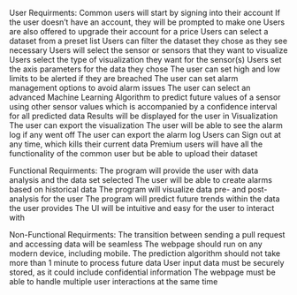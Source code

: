 User Requirments:
Common users will start by signing into their account 
If the user doesn’t have an account, they will be prompted to make one
Users are also offered to upgrade their account for a price
Users can select a dataset from a preset list
Users can filter the dataset they chose as they see necessary
Users will select the sensor or sensors that they want to visualize
Users select the type of visualization they want for the sensor(s)
Users set the axis parameters for the data they chose
The user can set high and low limits to be alerted if they are breached
The user can set alarm management options to avoid alarm issues
The user can select an advanced Machine Learning Algorithm to predict future values of a sensor using other sensor values which is accompanied by a confidence interval for all predicted data
Results will be displayed for the user in Visualization
The user can export the visualization
The user will be able to see the alarm log if any went off
The user can export the alarm log
Users can Sign out at any time, which kills their current data 
Premium users will have all the functionality of the common user but be able to upload their dataset


Functional Requirments:
The program will provide the user with data analysis and the data set selected
The user will be able to create alarms based on historical data
The program will visualize data pre- and post-analysis for the user
The program will predict future trends within the data the user provides 
The UI will be intuitive and easy for the user to interact with



Non-Functional Requirments:
The transition between sending a pull request and accessing data will be seamless
The webpage should run on any modern device, including mobile. 
The prediction algorithm should not take more than 1 minute to process future data 
User input data must be securely stored, as it could include confidential information
The webpage must be able to handle multiple user interactions at the same time


